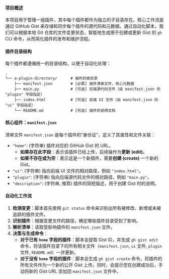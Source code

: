 #### **项目概述**

本项目用于管理一组插件，其中每个插件都作为独立的子目录存在。核心工作流是通过 GitHub Gist 来存储和同步每个插件的源代码和元数据。通过自动化脚本，我们可以根据本地 Git 仓库的文件变更状态，智能地生成用于创建或更新 Gist 的 `gh` CLI 命令，从而简化插件的发布和维护流程。

#### **插件目录结构**

每个插件都遵循统一的目录结构，以便于自动化处理：

```
.
└── a-plugin-directory/      # 插件的根目录
    ├── manifest.json        # [必需] 插件清单文件，核心元数据
    ├── main.py              # [可选] 后端源代码文件（由 manifest.json 的 "plugin" 字段指定）
    ├── index.html           # [可选] 前端 UI 文件（由 manifest.json 的 "ui" 字段指定）
    └── README.md            # [可选] 插件的说明文档
```

#### **核心组件：`manifest.json`**

清单文件 `manifest.json` 是每个插件的“身份证”，定义了其属性和文件关联：

*   `"home"`: (字符串) 插件对应的 GitHub Gist 的 URL。
    *   **如果存在此字段**：表示该插件已经上传，后续操作为**更新 (edit)**。
    *   **如果不存在或为空**：表示这是一个新插件，需要**创建 (create)** 一个新的 Gist。
*   `"ui"`: (字符串) 指向前端 UI 文件的相对路径，例如 `"index.html"`。
*   `"plugin"`: (字符串) 指向后端源代码文件的相对路径，例如 `"main.py"`。
*   `"description"`: (字符串, 推荐) 插件的简短描述，用于创建 Gist 时的说明。

#### **自动化工作流**

1.  **检测变更**：脚本首先使用 `git status` 命令来识别出所有被修改、新增或未被追踪的插件文件。
2.  **识别插件**：根据变更文件的路径，确定哪些插件目录受到了影响。
3.  **解析清单**：读取受影响插件的 `manifest.json` 文件。
4.  **决策与生成命令**：
    *   **对于已有 `home` 字段的插件**：脚本会提取 Gist ID，并生成 `gh gist edit` 命令，将该插件目录下的所有相关文件（`manifest.json`, `ui` 文件, `plugin` 文件, `README.md`）一并更新。
    *   **对于没有 `home` 字段的插件**：脚本会生成 `gh gist create` 命令，将插件的所有文件作为一个新的公开 Gist 上传。同时，会提示您在创建成功后，手动将新的 Gist URL 添加回 `manifest.json` 文件中。
